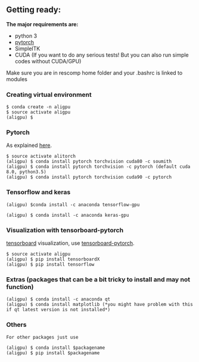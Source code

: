 ## Getting ready:

**The major requirements are:**

* python 3
* [pytorch](http://pytorch.org/)
* SimpleITK
* CUDA (If you want to do any serious tests! But you can also run simple codes without CUDA/GPU)

Make sure you are in rescomp home folder and your .bashrc is linked to modules

### Creating virtual environment

```shell
$ conda create -n aligpu
$ source activate aligpu
(aligpu) $
```

### Pytorch
As explained [here](http://pytorch.org/).
```shell
$ source activate alitorch
(aligpu) $ conda install pytorch torchvision cuda80 -c soumith
(aligpu) $ conda install pytorch torchvision -c pytorch (default cuda 8.0, python3.5)
(aligpu) $ conda install pytorch torchvision cuda90 -c pytorch
```

### Tensorflow and keras

```Tensorflow-gpu:
(aligpu) $conda install -c anaconda tensorflow-gpu

```

```Keras-GPU:
(aligpu) $ conda install -c anaconda keras-gpu
```

### Visualization with tensorboard-pytorch

[tensorboard](https://www.tensorflow.org/get_started/summaries_and_tensorboard) visualization, use [tensorboard-pytorch](https://github.com/lanpa/tensorboard-pytorch).

```shell
$ source activate aligpu
(aligpu) $ pip install tensorboardX
(aligpu) $ pip install tensorflow
```

### Extras (packages that can be a bit tricky to install and may not function)

```shell
(aligpu) $ conda install -c anaconda qt
(aligpu) $ conda install matplotlib (*you might have problem with this if qt latest version is not installed*)
```

### Others

    For other packages just use 
   
``` shell
(aligpu) $ conda install $packagename
(aligpu) $ pip install $packagename

```



